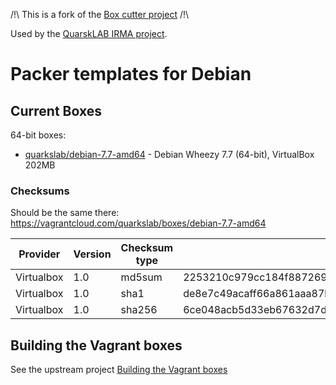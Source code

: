 /!\ This is a fork of the [Box cutter project](https://github.com/boxcutter/debian) /!\


Used by the [QuarskLAB IRMA project](http://irma.quarkslab.com/).


# Packer templates for Debian

## Current Boxes

64-bit boxes:

* [quarkslab/debian-7.7-amd64](https://vagrantcloud.com/quarkslab/boxes/debian-7.7-amd64) - Debian Wheezy 7.7 (64-bit), VirtualBox 202MB


### Checksums

Should be the same there:  https://vagrantcloud.com/quarkslab/boxes/debian-7.7-amd64

| Provider   | Version | Checksum type | Value                                                            |
| ---------- | ------- | ------------- | ---------------------------------------------------------------- |
| Virtualbox | 1.0     | md5sum        | 2253210c979cc184f8872691ecbb3df3                                 |
| Virtualbox | 1.0     | sha1          | de8e7c49acaff66a861aaa87b40b704f067ba13f                         |
| Virtualbox | 1.0     | sha256        | 6ce048acb5d33eb67632d7dfb9c517020bb9afa83024ca59bf9fc693b1ee80bf |


## Building the Vagrant boxes

See the upstream project [Building the Vagrant boxes](https://github.com/boxcutter/debian#building-the-vagrant-boxes)
